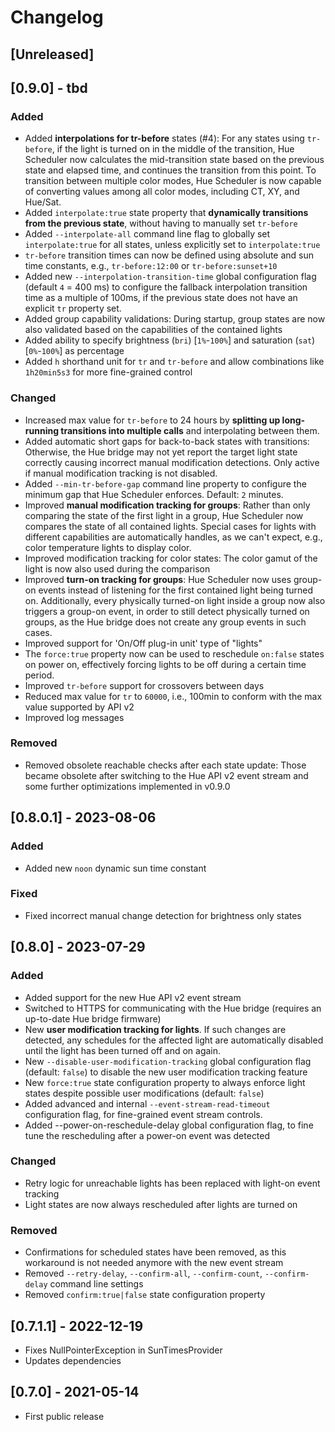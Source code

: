 # Changelog

## [Unreleased]

## [0.9.0] - tbd

### Added
- Added **interpolations for tr-before** states (#4): For any states using `tr-before`, if the light is turned on in the middle of the transition, Hue Scheduler now calculates the mid-transition state based on the previous state and elapsed time, and continues the transition from this point. To transition between multiple color modes, Hue Scheduler is now capable of converting values among all color modes, including CT, XY, and Hue/Sat.
- Added ``interpolate:true`` state property that **dynamically transitions from the previous state**, without having to manually set ``tr-before``
- Added ``--interpolate-all`` command line flag to globally set ``interpolate:true`` for all states, unless explicitly set to ``interpolate:true``
- ``tr-before`` transition times can now be defined using absolute and sun time constants, e.g., ``tr-before:12:00`` or ``tr-before:sunset+10``
- Added new `--interpolation-transition-time` global configuration flag (default `4` = 400 ms) to configure the fallback interpolation transition time as a multiple of 100ms, if the previous state does not have an explicit ``tr`` property set.
- Added group capability validations: During startup, group states are now also validated based on the capabilities of the contained lights
- Added ability to specify brightness (`bri`) [``1%``-``100%``] and saturation (`sat`) [``0%``-``100%``] as percentage 
- Added ``h`` shorthand unit for ``tr`` and ``tr-before`` and allow combinations like ``1h20min5s3`` for more fine-grained control

### Changed
- Increased max value for ``tr-before`` to 24 hours by **splitting up long-running transitions into multiple calls** and interpolating between them.
- Added automatic short gaps for back-to-back states with transitions: Otherwise, the Hue bridge may not yet report the target light state correctly causing incorrect manual modification detections. Only active if manual modification tracking is not disabled.
- Added ``--min-tr-before-gap`` command line property to configure the minimum gap that Hue Scheduler enforces. Default: ``2`` minutes.
- Improved **manual modification tracking for groups**: Rather than only comparing the state of the first light in a group, Hue Scheduler now compares the state of all contained lights. Special cases for lights with different capabilities are automatically handles, as we can't expect, e.g., color temperature lights to display color.
- Improved modification tracking for color states: The color gamut of the light is now also used during the comparison
- Improved **turn-on tracking for groups**: Hue Scheduler now uses group-on events instead of listening for the first contained light being turned on. Additionally, every physically turned-on light inside a group now also triggers a group-on event, in order to still detect physically turned on groups, as the Hue bridge does not create any group events in such cases.
- Improved support for 'On/Off plug-in unit' type of "lights"
- The ``force:true`` property now can be used to reschedule ``on:false`` states on power on, effectively forcing lights to be off during a certain time period. 
- Improved ``tr-before`` support for crossovers between days
- Reduced max value for ``tr`` to ``60000``, i.e., 100min to conform with the max value supported by API v2
- Improved log messages

### Removed
- Removed obsolete reachable checks after each state update: Those became obsolete after switching to the Hue API v2 event stream and some further optimizations implemented in v0.9.0

## [0.8.0.1] - 2023-08-06

### Added
- Added new `noon` dynamic sun time constant

### Fixed
- Fixed incorrect manual change detection for brightness only states

## [0.8.0] - 2023-07-29

### Added
- Added support for the new Hue API v2 event stream
- Switched to HTTPS for communicating with the Hue bridge (requires an up-to-date Hue bridge firmware)
- New **user modification tracking for lights**. If such changes are detected, any schedules for the affected light are automatically disabled until the light has been turned off and on again.
- New `--disable-user-modification-tracking` global configuration flag (default: `false`) to disable the new user modification tracking feature
- New `force:true` state configuration property to always enforce light states despite possible user modifications (default: `false`)
- Added advanced and internal `--event-stream-read-timeout` configuration flag, for fine-grained event stream controls.
- Added --power-on-reschedule-delay global configuration flag, to fine tune the rescheduling after a power-on event was detected

### Changed
- Retry logic for unreachable lights has been replaced with light-on event tracking
- Light states are now always rescheduled after lights are turned on

### Removed
- Confirmations for scheduled states have been removed, as this workaround is not needed anymore with the new event stream
- Removed `--retry-delay`, `--confirm-all`, `--confirm-count`, `--confirm-delay` command line settings
- Removed `confirm:true|false` state configuration property
   
## [0.7.1.1] - 2022-12-19

- Fixes NullPointerException in SunTimesProvider
- Updates dependencies

## [0.7.0] - 2021-05-14

- First public release
